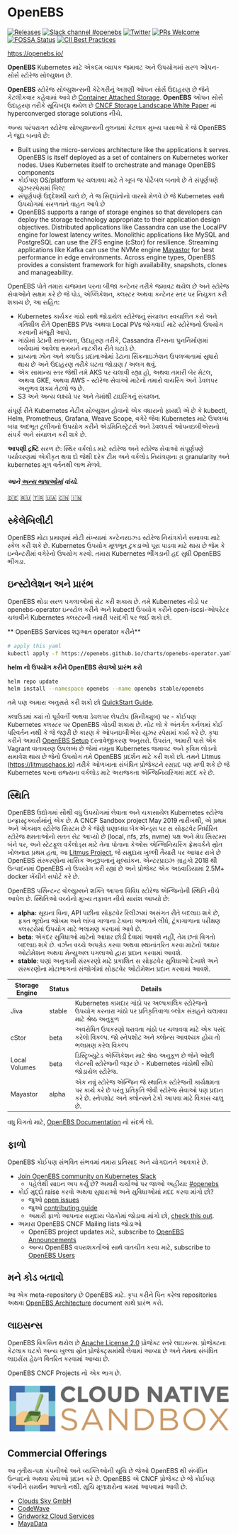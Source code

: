 # OpenEBS

[![Releases](https://img.shields.io/github/release/openebs/openebs/all.svg?style=flat-square)](https://github.com/openebs/openebs/releases)
[![Slack channel #openebs](https://img.shields.io/badge/slack-openebs-brightgreen.svg?logo=slack)](https://kubernetes.slack.com/messages/openebs)
[![Twitter](https://img.shields.io/twitter/follow/openebs.svg?style=social&label=Follow)](https://twitter.com/intent/follow?screen_name=openebs)
[![PRs Welcome](https://img.shields.io/badge/PRs-welcome-brightgreen.svg?style=flat-square)](https://github.com/openebs/openebs/blob/master/CONTRIBUTING.md)
[![FOSSA Status](https://app.fossa.com/api/projects/git%2Bgithub.com%2Fopenebs%2Fopenebs.svg?type=shield)](https://app.fossa.com/projects/git%2Bgithub.com%2Fopenebs%2Fopenebs?ref=badge_shield)
[![CII Best Practices](https://bestpractices.coreinfrastructure.org/projects/1754/badge)](https://bestpractices.coreinfrastructure.org/projects/1754)

https://openebs.io/
 
**OpenEBS** Kubernetes માટે એકદમ વ્યાપક જમાવટ અને ઉપયોગમાં સરળ ઓપન-સોર્સ સ્ટોરેજ સોલ્યુશન છે.

**OpenEBS** સ્ટોરેજ સોલ્યુશન્સની કેટેગરીનું અગ્રણી ઓપન સોર્સ ઉદાહરણ છે જેને કેટલીકવાર કહેવામાં આવે છે [Container Attached Storage](https://www.cncf.io/blog/2018/04/19/container-attached-storage-a-primer/). **OpenEBS** ઓપન સોર્સ ઉદાહરણ તરીકે સૂચિબદ્ધ થયેલ છે [CNCF Storage Landscape White Paper](https://github.com/cncf/sig-storage/blob/master/CNCF%20Storage%20Landscape%20-%20White%20Paper.pdf) માં hyperconverged storage solutions નીચે.

અન્ય પરંપરાગત સ્ટોરેજ સોલ્યુશન્સની તુલનામાં કેટલાક મુખ્ય પાસાઓ કે જે OpenEBS ને જુદા બનાવે છે:
- Built using the micro-services architecture like the applications it serves. OpenEBS is itself deployed as a set of containers on Kubernetes worker nodes. Uses Kubernetes itself to orchestrate and manage OpenEBS components
- કોઈપણ OS/platform પર ચલાવવા માટે તે ખૂબ જ પોર્ટેબલ બનાવે છે તે સંપૂર્ણપણે યુઝરસ્પેસમાં બિલ્ટ
- સંપૂર્ણપણે ઉદ્દેશથી ચાલે છે, તે જ સિદ્ધાંતોનો વારસો મેળવે છે જે Kubernetes સાથે ઉપયોગમાં સરળતાને વાહન આપે છે
- OpenEBS supports a range of storage engines so that developers can deploy the storage technology appropriate to their application design objectives. Distributed applications like Cassandra can use the LocalPV engine for lowest latency writes. Monolithic applications like MySQL and PostgreSQL can use the ZFS engine (cStor) for resilience. Streaming applications like Kafka can use the NVMe engine [Mayastor](https://github.com/openebs/Mayastor) for best performance in edge environments. Across engine types, OpenEBS provides a consistent framework for high availability, snapshots, clones and manageability.

OpenEBS પોતે તમારા યજમાન પરના બીજા કન્ટેનર તરીકે જમાવટ થયેલ છે અને સ્ટોરેજ સેવાઓને સક્ષમ કરે છે જે પોડ, એપ્લિકેશન, ક્લસ્ટર અથવા કન્ટેનર સ્તર પર નિયુક્ત કરી શકાય છે, આ સહિત:
- Kubernetes કાર્યકર ગાંઠો સાથે જોડાયેલ સ્ટોરેજનું સંચાલન સ્વચાલિત કરો અને ગતિશીલ રીતે OpenEBS PVs અથવા Local PVs જોગવાઈ માટે સ્ટોરેજનો ઉપયોગ કરવાની મંજૂરી આપો.
- ગાંઠોમાં ડેટાની સાતત્યતા, ઉદાહરણ તરીકે, Cassandra રીંગ્સના પુનર્નિર્માણમાં ખર્ચવામાં આવેલા સમયને નાટકીય રીતે ઘટાડે છે.
- પ્રાપ્યતા ઝોન અને ક્લાઉડ પ્રદાતાઓમાં ડેટાના સિંક્રનાઇઝેશન ઉપલબ્ધતામાં સુધારો થાય છે અને ઉદાહરણ તરીકે ઘટતા જોડાણ / અલગ થવું.
- એક સામાન્ય સ્તર જેથી તમે AKS પર ચલાવી રહ્યા હો, અથવા તમારી બેર મેટલ, અથવા GKE, અથવા AWS - સ્ટોરેજ સેવાઓ માટેનો તમારો વાયરિંગ અને ડેવલપર અનુભવ શક્ય તેટલો જ છે.
- S3 અને અન્ય લક્ષ્યો પર અને તેમાંથી ટાઇરિંગનું સંચાલન.

સંપૂર્ણ રીતે Kubernetes નેટીવ સોલ્યુશન હોવાનો એક વધારાનો ફાયદો એ છે કે kubectl, Helm, Prometheus, Grafana, Weave Scope, વગેરે જેવા Kubernetes માટે ઉપલબ્ધ બધા અદભૂત ટૂલીંગનો ઉપયોગ કરીને એડમિનિસ્ટ્રેટર્સ અને ડેવલપર્સ ઓપનઇબીએસનો સંપર્ક અને સંચાલન કરી શકે છે.

**આપણી દ્રષ્ટિ** સરળ છે: સ્થિર વર્કલોડ માટે સ્ટોરેજ અને સ્ટોરેજ સેવાઓ સંપૂર્ણપણે પર્યાવરણમાં એકીકૃત થવા દો જેથી દરેક ટીમ અને વર્કલોડ નિયંત્રણના ગ્ર granularity અને kubernetes મૂળ વર્તનથી લાભ મેળવે.

#### *આને [અન્ય ભાષાઓમાં](translations/TRANSLATIONS.md) વાંચો.*

[🇩🇪](README.de.md)
[🇷🇺](README.ru.md)
[🇹🇷](README.tr.md)
[🇺🇦](README.ua.md)
[🇨🇳](README.zh.md)
[:india:](README.gu.md)

## સ્કેલેબિલીટી
 
OpenEBS મોટા પ્રમાણમાં મોટી સંખ્યામાં કન્ટેનરઇઝ્ડ સ્ટોરેજ નિયંત્રકોને સમાવવા માટે સ્કેલ કરી શકે છે. Kubernetes ઉપયોગ મૂળભૂત ટુકડાઓ પૂરા પાડવા માટે થાય છે જેમ કે ઇન્વેન્ટરીમાં વગેરેનો ઉપયોગ કરવો. તમારા Kubernetes ભીંગડાની હદ સુધી OpenEBS ભીંગડા.

## ઇન્સ્ટોલેશન અને પ્રારંભ
 
OpenEBS થોડા સરળ પગલાઓમાં સેટ કરી શકાય છે. 
તમે Kubernetes નોડો પર openebs-operator ઇન્સ્ટોલ કરીને અને kubectl ઉપયોગ કરીને open-iscsi-ઓપરેટર ચલાવીને Kubernetes ક્લસ્ટરની તમારી પસંદગી પર જઈ શકો છો.

** OpenEBS Services શરૂઆત operator કરીને**
```bash
# apply this yaml
kubectl apply -f https://openebs.github.io/charts/openebs-operator.yaml
```

**helm નો ઉપયોગ કરીને OpenEBS સેવાઓ પ્રારંભ કરો**
```bash
helm repo update
helm install --namespace openebs --name openebs stable/openebs
```

તમે પણ અમારા અનુસરો કરી શકો છો [QuickStart Guide](https://docs.openebs.io/docs/overview.html).

ક્લાઉડમાં ક્યાં તો પૂર્વવર્તી અથવા ડેવલપર લેપટોપ (મિનીક્યુબ) પર - કોઈપણ Kubernetes ક્લસ્ટર પર OpenEBS ગોઠવી શકાય છે. 
નોટ લો કે અંતર્ગત કર્નલમાં કોઈ પરિવર્તન નથી કે જે જરૂરી છે કારણ કે ઓપનઇબીએસ યુઝર સ્પેસમાં કાર્ય કરે છે.  કૃપા કરીને અમારી [OpenEBS Setup](https://docs.openebs.io/docs/overview.html) દસ્તાવેજીકરણ અનુસરો. ઉપરાંત, અમારી પાસે એક Vagrant વાતાવરણ ઉપલબ્ધ છે જેમાં નમૂના Kubernetes જમાવટ અને કૃત્રિમ લોડનો સમાવેશ થાય છે જેનો ઉપયોગ તમે OpenEBS પ્રદર્શન માટે કરી શકો છો. તમને Litmus (https://litmuschaos.io) તરીકે ઓળખાતા સંબંધિત પ્રોજેક્ટને રસપ્રદ પણ મળી શકે છે જે Kubernetes પરના રાજ્યના વર્કલોડ માટે અરાજકતા એન્જિનિયરિંગમાં મદદ કરે છે.

## સ્થિતિ

OpenEBS  ઉદ્યોગમાં સૌથી વધુ ઉપયોગમાં લેવાતા અને ચકાસાયેલ Kubernetes સ્ટોરેજ ઇન્ફ્રાસ્ટ્રક્ચર્સમાંનું એક છે. A CNCF Sandbox project May 2019 તારીખથી, એ પ્રથમ અને એકમાત્ર સ્ટોરેજ સિસ્ટમ છે કે જેણે ઘણાબધા બેકએન્ડ્સ પર સ સોફ્ટવેર નિર્ધારિત સ્ટોરેજ ક્ષમતાઓનો સતત સેટ આપ્યો છે (local, nfs, zfs, nvme) પક્ષ અને મેઘ સિસ્ટમ્સ બંને પર, અને સ્ટેટફૂલ વર્કલોડ્સ માટે તેના પોતાના કેઓસ એન્જિનિયરિંગ ફ્રેમવર્કને સ્રોત ખોલનારા પ્રથમ હતા, આ [Litmus Project](https://litmuschaos.io), જે સમુદાય ખુલ્લી તૈયારી પર આધાર રાખે છે OpenEBS સંસ્કરણોના માસિક અનુરૂપતાનું મૂલ્યાંકન. એન્ટરપ્રાઇઝ ગ્રાહકો 2018 થી ઉત્પાદનમાં OpenEBS નો ઉપયોગ કરી રહ્યાં છે અને પ્રોજેક્ટ એક અઠવાડિયામાં 2.5M+ docker ખેંચીને સપોર્ટ કરે છે.

OpenEBS પર્સિન્ટન્ટ વોલ્યુમ્સને શક્તિ આપતા વિવિધ સ્ટોરેજ એન્જિનોની સ્થિતિ નીચે આપેલ છે. સ્થિતિઓ વચ્ચેનો મુખ્ય તફાવત નીચે સારાંશ આપ્યો છે:
- **alpha:** સૂચના વિના, API પછીના સોફ્ટવેર રિલીઝમાં અસંગત રીતે બદલાઇ શકે છે, ફક્ત ભૂલોના જોખમ અને લાંબા ગાળાના ટેકાના અભાવને લીધે, ટૂંકાગાળાના પરીક્ષણ ક્લસ્ટરોમાં ઉપયોગ માટે ભલામણ કરવામાં આવે છે.
- **beta**: એકંદર સુવિધાઓ માટેનો આધાર છોડી દેવામાં આવશે નહીં, તેમ છતાં વિગતો બદલાઇ શકે છે. વર્ઝન વચ્ચે અપગ્રેડ કરવા અથવા સ્થાનાંતરિત કરવા માટેનો આધાર ઓટોમેશન અથવા મેન્યુઅલ પગલાઓ દ્વારા પ્રદાન કરવામાં આવશે.
- **stable**: ઘણાં અનુગામી સંસ્કરણો માટે પ્રકાશિત સ સોફ્ટવેર સુવિધાઓ દેખાશે અને સંસ્કરણોના મોટાભાગનાં સંજોગોમાં સોફ્ટવેર ઓટોમેશન પ્રદાન કરવામાં આવશે.


| Storage Engine | Status | Details |
|---|---|---|
| Jiva | stable | Kubernetes કામદાર ગાંઠો પર અલ્પકાલિક સ્ટોરેજનો ઉપયોગ કરનારા ગાંઠો પર પ્રતિકૃતિવાળા બ્લોક સંગ્રહને ચલાવવા માટે શ્રેષ્ઠ અનુકૂળ |
| cStor | beta | અવરોધિત ઉપકરણો ધરાવતા ગાંઠો પર ચલાવવા માટે એક પસંદ કરેલો વિકલ્પ. જો સ્નેપશોટ અને ક્લોન્સ આવશ્યક હોય તો ભલામણ કરેલ વિકલ્પ |
| Local Volumes | beta | ડિસ્ટ્રિબ્યુટેડ એપ્લિકેશન માટે શ્રેષ્ઠ અનુકૂળ છે જેને ઓછી લેટન્સી સ્ટોરેજની જરૂર છે - Kubernetes ગાંઠોથી સીધો જોડાયેલ સ્ટોરેજ. |
| Mayastor | alpha | એક નવું સ્ટોરેજ એન્જિન જે સ્થાનિક સ્ટોરેજની કાર્યક્ષમતા પર કાર્ય કરે છે પરંતુ પ્રતિકૃતિ જેવી સ્ટોરેજ સેવાઓ પણ પ્રદાન કરે છે. સ્નેપશોટ અને ક્લોન્સને ટેકો આપવા માટે વિકાસ ચાલુ છે. |

વધુ વિગતો માટે, [OpenEBS Documentation](https://docs.openebs.io/docs/next/quickstart.html) નો સંદર્ભ લો.
 
## ફાળો
 
OpenEBS કોઈપણ સંભવિત સંભવમાં તમારા પ્રતિસાદ અને યોગદાનને આવકારે છે.
 
- [Join OpenEBS community on Kubernetes Slack](https://kubernetes.slack.com)
  - પહેલેથી સાઇન અપ કર્યું છે? અમારી ચર્ચાઓ પર જાઓ અહીંયા: [#openebs](https://kubernetes.slack.com/messages/openebs/)
- કોઈ મુદ્દો raise કરવો અથવા સુધારાઓ અને સુવિધાઓમાં મદદ કરવા માંગો છો?
  - જુઓ [open issues](https://github.com/openebs/openebs/issues)
  - જુઓ [contributing guide](./CONTRIBUTING.md)
  - અમારી ફાળો આપનાર સમુદાય બેઠકોમાં જોડાવા માંગો છો, [check this out](./community/README.md). 
- અમારા OpenEBS CNCF Mailing lists જોડાઓ
  - OpenEBS project updates માટે, subscribe to [OpenEBS Announcements](https://lists.cncf.io/g/cncf-openebs-announcements)
  - અન્ય OpenEBS વપરાશકર્તાઓ સાથે વાતચીત કરવા માટે, subscribe to [OpenEBS Users](https://lists.cncf.io/g/cncf-openebs-users)

## મને કોડ બતાવો

આ એક meta-repository છે OpenEBS માટે. કૃપા કરીને પિન કરેલા repositories અથવા [OpenEBS Architecture](./contribute/design/README.md) document સાથે પ્રારંભ કરો.

## લાઇસન્સ

OpenEBS વિકસિત થયેલ છે [Apache License 2.0](https://github.com/openebs/openebs/blob/master/LICENSE) પ્રોજેક્ટ સ્તરે લાઇસન્સ. પ્રોજેક્ટના કેટલાક ઘટકો અન્ય ખુલ્લા સ્રોત પ્રોજેક્ટ્સમાંથી લેવામાં આવ્યા છે અને તેમના સંબંધિત લાઇસેંસ હેઠળ વિતરિત કરવામાં આવ્યા છે. 

OpenEBS CNCF Projects નો એક ભાગ છે.

[![CNCF Sandbox Project](https://raw.githubusercontent.com/cncf/artwork/master/other/cncf-sandbox/horizontal/color/cncf-sandbox-horizontal-color.png)](https://landscape.cncf.io/selected=open-ebs)

## Commercial Offerings

આ તૃતીય-પક્ષ કંપનીઓ અને વ્યક્તિઓની સૂચિ છે જેઓ OpenEBS થી સંબંધિત ઉત્પાદનો અથવા સેવાઓ પ્રદાન કરે છે. OpenEBS એ CNCF પ્રોજેક્ટ છે જે કોઈપણ કંપનીને સમર્થન આપતો નથી. સૂચિ મૂળાક્ષરોના ક્રમમાં આપવામાં આવી છે.
- [Clouds Sky GmbH](https://cloudssky.com/en/)
- [CodeWave](https://codewave.eu/)
- [Gridworkz Cloud Services](https://gridworkz.com/)
- [MayaData](https://mayadata.io/)
